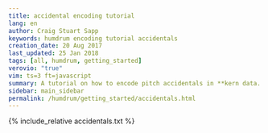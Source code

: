 ```yaml
---
title: accidental encoding tutorial
lang: en
author: Craig Stuart Sapp
keywords: humdrum encoding tutorial accidentals
creation_date: 20 Aug 2017
last_updated: 25 Jan 2018
tags: [all, humdrum, getting_started]
verovio: "true"
vim: ts=3 ft=javascript
summary: A tutorial on how to encode pitch accidentals in **kern data.
sidebar: main_sidebar
permalink: /humdrum/getting_started/accidentals.html
---
```


{% include_relative accidentals.txt %}

